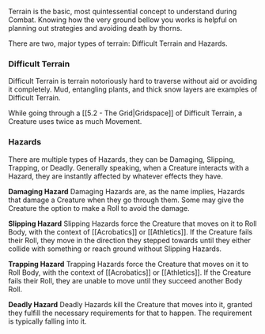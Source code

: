 Terrain is the basic, most quintessential concept to understand during Combat. Knowing how the very ground bellow you works is helpful on planning out strategies and avoiding death by thorns.

There are two, major types of terrain: Difficult Terrain and Hazards.

### Difficult Terrain
Difficult Terrain is terrain notoriously hard to traverse without aid or avoiding it completely. Mud, entangling plants, and thick snow layers are examples of Difficult Terrain.

While going through a [[5.2 - The Grid|Gridspace]] of Difficult Terrain, a Creature uses twice as much Movement.

### Hazards
There are multiple types of Hazards, they can be Damaging, Slipping, Trapping, or Deadly. Generally speaking, when a Creature interacts with a Hazard, they are instantly affected by whatever effects they have.

**Damaging Hazard**
Damaging Hazards are, as the name implies, Hazards that damage a Creature when they go through them. Some may give the Creature the option to make a Roll to avoid the damage.

**Slipping Hazard**
Slipping Hazards force the Creature that moves on it to Roll Body, with the context of [[Acrobatics]] or [[Athletics]]. If the Creature fails their Roll, they move in the direction they stepped towards until they either collide with something or reach ground without Slipping Hazards.

**Trapping Hazard**
Trapping Hazards force the Creature that moves on it to Roll Body, with the context of [[Acrobatics]] or [[Athletics]]. If the Creature fails their Roll, they are unable to move until they succeed another Body Roll.

**Deadly Hazard**
Deadly Hazards kill the Creature that moves into it, granted they fulfill the necessary requirements for that to happen. The requirement is typically falling into it.